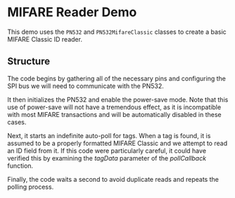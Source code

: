# MIFARE Reader Demo

This demo uses the `PN532` and `PN532MifareClassic` classes to create a basic MIFARE Classic ID reader.

## Structure

The code begins by gathering all of the necessary pins and configuring the SPI bus we will need to communicate with the PN532.

It then initializes the PN532 and enable the power-save mode.  Note that this use of power-save will not have a tremendous effect, as it is incompatible with most MIFARE transactions and will be automatically disabled in these cases.

Next, it starts an indefinite auto-poll for tags.  When a tag is found, it is assumed to be a properly formatted MIFARE Classic and we attempt to read an ID field from it.  If this code were particularly careful, it could have verified this by examining the *tagData* parameter of the *pollCallback* function.

Finally, the code waits a second to avoid duplicate reads and repeats the polling process.
